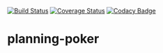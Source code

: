 [![Build Status](https://travis-ci.org/maguero/planning-poker.svg?branch=master)](https://travis-ci.org/maguero/planning-poker)
[![Coverage Status](https://coveralls.io/repos/github/maguero/planning-poker/badge.svg?branch=master)](https://coveralls.io/github/maguero/planning-poker?branch=master) 
[![Codacy Badge](https://api.codacy.com/project/badge/Grade/2a5b470102ce4f029d5d3787f5897765)](https://www.codacy.com/app/maguero/planning-poker?utm_source=github.com&amp;utm_medium=referral&amp;utm_content=maguero/planning-poker&amp;utm_campaign=Badge_Grade)


# planning-poker
